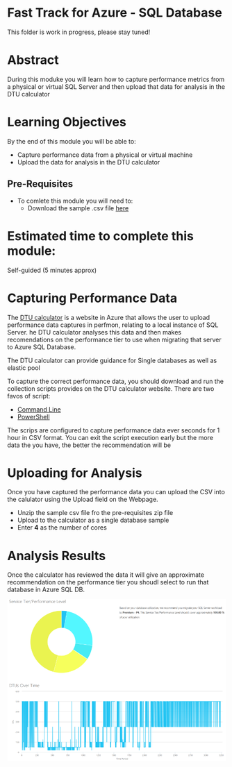 # Fast Track for Azure - SQL Database

This folder is work in progress, please stay tuned! 

# Abstract

During this moduke you will learn how to capture performance metrics from a physical or virtual SQL Server and then upload that data for analysis in the DTU calculator

# Learning Objectives

By the end of this module you will be able to:
* Capture performance data from a physical or virtual machine
* Upload the data for analysis in the DTU calculator


## Pre-Requisites

* To comlete this module you will need to:
    * Download the sample .csv file [here](../articles/artefacts/sql-perfmon-log.zip)

# Estimated time to complete this module:
Self-guided (5 minutes approx)

# Capturing Performance Data

The [DTU calculator](http://dtucalculator.azurewebsites.net/) is a website in Azure that allows the user to upload performance data captures in perfmon, relating to a local instance of SQL Server.  he DTU calculator analyses this data and then makes recomendations on the performance tier to use when migrating that server to Azure SQL Database.

The DTU calculator can provide guidance for Single databases as well as elastic pool

To capture the correct performance data, you should download and run the collection scripts provides on the DTU calculator website.  There are two favos of script:
* [Command Line](http://dtucalculator.azurewebsites.net/Downloads/sql-perfmon-cl.zip)
* [PowerShell](http://dtucalculator.azurewebsites.net/Downloads/sql-perfmon-ps.zip)

The scrips are configured to capture performance data ever seconds for 1 hour in CSV format.  You can exit the script execution early but the more data the you have, the better the recommendation will be

# Uploading for Analysis

Once you have captured the performance data you can upload the CSV into the calulator using the Upload field on the Webpage.

* Unzip the sample csv file fro the pre-requisites zip file
* Upload to the calculator as a single database sample
* Enter **4** as the number of cores

# Analysis Results

Once the calculator has reviewed the data it will give an approximate recommendation on the performance tier you shoudl select to run that database in Azure SQL DB.

![Screenshot](media/2-using-the-dtu-calculator/sqldb-DTU-Results.png)
